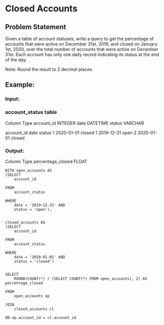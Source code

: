 # Closed Accounts

## Problem Statement
Given a table of account statuses, write a query to get the percentage of accounts that were active on December 31st, 2019, and closed on January 1st, 2020, over the total number of accounts that were active on December 31st. Each account has only one daily record indicating its status at the end of the day.

Note: Round the result to 2 decimal places.

## Example:

### Input:

### account_status table

Column	    Type
account_id	INTEGER
date	      DATETIME
status	    VARCHAR

account_id	date	      status
1	          2020-01-01	closed
1	          2019-12-31	open
2	          2020-01-01	closed


### Output:

Column	            Type
percentage_closed	  FLOAT





```
WITH open_accounts AS
(SELECT
    account_id

FROM
    account_status

WHERE
    date = '2019-12-31' AND
    status = 'open'),


closed_accounts AS
(SELECT
    account_id

FROM
    account_status

WHERE
    date = '2020-01-01' AND
    status = 'closed')


SELECT
    ROUND(COUNT(*) / (SELECT COUNT(*) FROM open_accounts), 2) AS percentage_closed

FROM
    open_accounts op

JOIN
    closed_accounts cl

ON op.account_id = cl.account_id

```
